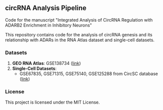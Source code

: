 ## circRNA Analysis Pipeline

Code for the manuscript "Integrated Analysis of CircRNA Regulation with ADARB2 Enrichment in Inhibitory Neurons"

This repository contains code for the analysis of circRNA genesis and its relationship with ADARs in the RNA Atlas dataset and single-cell datasets.

### Datasets

1. **GEO RNA Atlas**: GSE138734 ([link](https://www.ncbi.nlm.nih.gov/geo/query/acc.cgi?acc=GSE138734))
2. **Single-Cell Datasets**:
   - GSE67835, GSE71315, GSE75140, GSE125288 from CircSC database ([link](https://ngdc.cncb.ac.cn/circatlas/circSC/index.html))

### License

This project is licensed under the MIT License.
